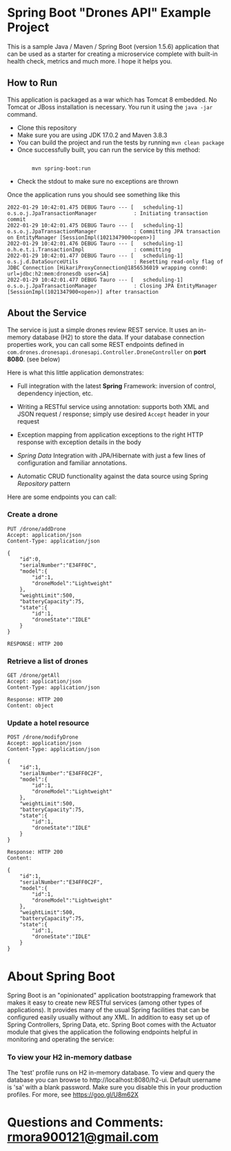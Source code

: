 # Spring Boot "Drones API" Example Project

This is a sample Java / Maven / Spring Boot (version 1.5.6) application that can be used as a starter for creating a microservice complete with built-in health check, metrics and much more. I hope it helps you.

## How to Run 

This application is packaged as a war which has Tomcat 8 embedded. No Tomcat or JBoss installation is necessary. You run it using the ```java -jar``` command.

* Clone this repository 
* Make sure you are using JDK 17.0.2 and Maven 3.8.3
* You can build the project and run the tests by running ```mvn clean package```
* Once successfully built, you can run the service by this method:
```
       
        mvn spring-boot:run 
```
* Check the stdout to make sure no exceptions are thrown

Once the application runs you should see something like this

```
2022-01-29 10:42:01.475 DEBUG Tauro --- [   scheduling-1] o.s.o.j.JpaTransactionManager            : Initiating transaction commit
2022-01-29 10:42:01.475 DEBUG Tauro --- [   scheduling-1] o.s.o.j.JpaTransactionManager            : Committing JPA transaction on EntityManager [SessionImpl(1021347900<open>)]
2022-01-29 10:42:01.476 DEBUG Tauro --- [   scheduling-1] o.h.e.t.i.TransactionImpl                : committing
2022-01-29 10:42:01.477 DEBUG Tauro --- [   scheduling-1] o.s.j.d.DataSourceUtils                  : Resetting read-only flag of JDBC Connection [HikariProxyConnection@1856536019 wrapping conn0: url=jdbc:h2:mem:dronesdb user=SA]
2022-01-29 10:42:01.477 DEBUG Tauro --- [   scheduling-1] o.s.o.j.JpaTransactionManager            : Closing JPA EntityManager [SessionImpl(1021347900<open>)] after transaction
```

## About the Service

The service is just a simple drones review REST service. It uses an in-memory database (H2) to store the data.  If your database connection properties work, you can call some REST endpoints defined in ```com.drones.dronesapi.dronesapi.Controller.DroneController``` on **port 8080**. (see below)


Here is what this little application demonstrates: 

* Full integration with the latest **Spring** Framework: inversion of control, dependency injection, etc.

* Writing a RESTful service using annotation: supports both XML and JSON request / response; simply use desired ``Accept`` header in your request
* Exception mapping from application exceptions to the right HTTP response with exception details in the body
* *Spring Data* Integration with JPA/Hibernate with just a few lines of configuration and familiar annotations. 
* Automatic CRUD functionality against the data source using Spring *Repository* pattern


Here are some endpoints you can call:

### Create a drone

```
PUT /drone/addDrone
Accept: application/json
Content-Type: application/json

{
    "id":0,
    "serialNumber":"E34FF0C",
    "model":{
        "id":1,
        "droneModel":"Lightweight"
    },
    "weightLimit":500,
    "batteryCapacity":75,
    "state":{
        "id":1,
        "droneState":"IDLE"
    }
}

RESPONSE: HTTP 200 

```

### Retrieve a list of drones

```
GET /drone/getAll
Accept: application/json
Content-Type: application/json

Response: HTTP 200
Content: object 
```

### Update a hotel resource
```
POST /drone/modifyDrone
Accept: application/json
Content-Type: application/json

{
    "id":1,
    "serialNumber":"E34FF0C2F",
    "model":{
        "id":1,
        "droneModel":"Lightweight"
    },
    "weightLimit":500,
    "batteryCapacity":75,
    "state":{
        "id":1,
        "droneState":"IDLE"
    }
}

Response: HTTP 200
Content: 
 
{
    "id":1,
    "serialNumber":"E34FF0C2F",
    "model":{
        "id":1,
        "droneModel":"Lightweight"
    },
    "weightLimit":500,
    "batteryCapacity":75,
    "state":{
        "id":1,
        "droneState":"IDLE"
    }
}

```

# About Spring Boot

Spring Boot is an "opinionated" application bootstrapping framework that makes it easy to create new RESTful services (among other types of applications). It provides many of the usual Spring facilities that can be configured easily usually without any XML. In addition to easy set up of Spring Controllers, Spring Data, etc. Spring Boot comes with the Actuator module that gives the application the following endpoints helpful in monitoring and operating the service:


### To view your H2 in-memory datbase

The 'test' profile runs on H2 in-memory database. To view and query the database you can browse to http://localhost:8080/h2-ui. Default username is 'sa' with a blank password. Make sure you disable this in your production profiles. For more, see https://goo.gl/U8m62X

# Questions and Comments: rmora900121@gmail.com